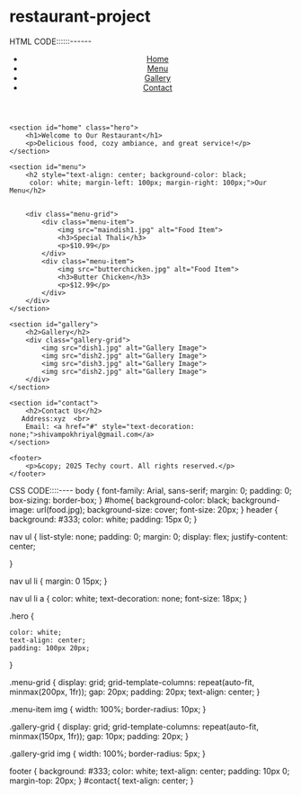 # restaurant-project
HTML CODE::::::------
<!DOCTYPE html>
<html lang="en">
<head>
    <meta charset="UTF-8">
    <meta name="viewport" content="width=device-width, initial-scale=1.0">
    <title>Restaurant Name</title>
    <link rel="stylesheet" href="styles.css">
</head>
<body>
    <header>
        <nav>
            <ul>
                <li><a href="#home">Home</a></li>
                <li><a href="#menu">Menu</a></li>
                <li><a href="#gallery">Gallery</a></li>
                <li><a href="#contact">Contact</a></li>
            </ul>
        </nav>
    </header>
    
    <section id="home" class="hero">
        <h1>Welcome to Our Restaurant</h1>
        <p>Delicious food, cozy ambiance, and great service!</p>
    </section>
    
    <section id="menu">
        <h2 style="text-align: center; background-color: black;
         color: white; margin-left: 100px; margin-right: 100px;">Our Menu</h2>
        
        
        <div class="menu-grid">
            <div class="menu-item">
                <img src="maindish1.jpg" alt="Food Item">
                <h3>Special Thali</h3>
                <p>$10.99</p>
            </div>
            <div class="menu-item">
                <img src="butterchicken.jpg" alt="Food Item">
                <h3>Butter Chicken</h3>
                <p>$12.99</p>
            </div>
        </div>
    </section>
    
    <section id="gallery">
        <h2>Gallery</h2>
        <div class="gallery-grid">
            <img src="dish1.jpg" alt="Gallery Image">
            <img src="dish2.jpg" alt="Gallery Image">
            <img src="dish3.jpg" alt="Gallery Image">
            <img src="dish2.jpg" alt="Gallery Image">
        </div>
    </section>
    
    <section id="contact">
        <h2>Contact Us</h2>
       Address:xyz  <br>
        Email: <a href="#" style="text-decoration: none;">shivampokhriyal@gmail.com</a>
    </section>
    
    <footer>
        <p>&copy; 2025 Techy court. All rights reserved.</p>
    </footer>
</body>
</html>


CSS CODE::::----
body {
    font-family: Arial, sans-serif;
    margin: 0;
    padding: 0;
    box-sizing: border-box;
}
#home{
    background-color: black;
    background-image: url(food.jpg);
    background-size: cover;
    font-size: 20px;
}
header {
    background: #333;
    color: white;
    padding: 15px 0;
}

nav ul {
    list-style: none;
    padding: 0;
    margin: 0;
    display: flex;
    justify-content: center;

}

nav ul li {
    margin: 0 15px;
}

nav ul li a {
    color: white;
    text-decoration: none;
    font-size: 18px;
}

.hero {

    color: white;
    text-align: center;
    padding: 100px 20px;
}

.menu-grid {
    display: grid;
    grid-template-columns: repeat(auto-fit, minmax(200px, 1fr));
    gap: 20px;
    padding: 20px;
    text-align: center;
}

.menu-item img {
    width: 100%;
    border-radius: 10px;
}

.gallery-grid {
    display: grid;
    grid-template-columns: repeat(auto-fit, minmax(150px, 1fr));
    gap: 10px;
    padding: 20px;
}

.gallery-grid img {
    width: 100%;
    border-radius: 5px;
}

footer {
    background: #333;
    color: white;
    text-align: center;
    padding: 10px 0;
    margin-top: 20px;
}
#contact{
    text-align: center;
}
